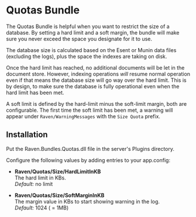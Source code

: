 ﻿# Quotas Bundle

The Quotas Bundle is helpful when you want to restrict the size of a database. By setting a hard limit and a soft margin, the bundle will make sure you never exceed the space you designate for it to use.

The database size is calculated based on the Esent or Munin data files (excluding the logs), plus the space the indexes are taking on disk.

Once the hard limit has reached, no additional documents will be let in the document store. However, indexing operations _will_ resume normal operation even if that means the database size will go way over the hard limit. This is by design, to make sure the database is fully operational even when the hard limit has been met.

A soft limit is defined by the hard-limit minus the soft-limit margin, both are configurable. The first time the soft limit has been met, a warning will appear under `Raven/WarningMessages` with the `Size Quota` prefix.

## Installation

Put the Raven.Bundles.Quotas.dll file in the server's Plugins directory.

Configure the following values by adding entries to your app.config:

* **Raven/Quotas/Size/HardLimitInKB**  
    The hard limit in KBs.  
    _Default:_ no limit

* **Raven/Quotas/Size/SoftMarginInKB**  
    The margin value in KBs to start showing warning in the log.  
    _Default:_ 1024 ( = 1MB)